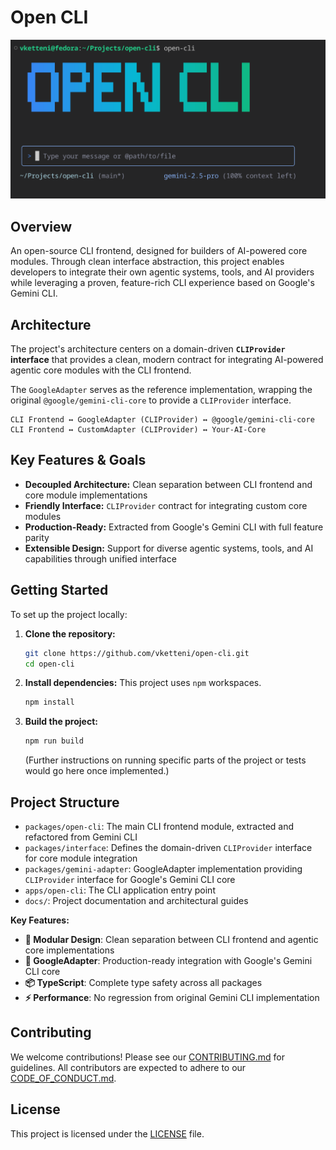 # Open CLI

![Open CLI Demo](demo1.png)

## Overview

An open-source CLI frontend, designed for builders of AI-powered core modules. Through clean interface abstraction, this project enables developers to integrate their own agentic systems, tools, and AI providers while leveraging a proven, feature-rich CLI experience based on Google's Gemini CLI.

## Architecture

The project's architecture centers on a domain-driven **`CLIProvider` interface** that provides a clean, modern contract for integrating AI-powered agentic core modules with the CLI frontend.

The `GoogleAdapter` serves as the reference implementation, wrapping the original `@google/gemini-cli-core` to provide a `CLIProvider` interface.

```
CLI Frontend ↔ GoogleAdapter (CLIProvider) ↔ @google/gemini-cli-core
CLI Frontend ↔ CustomAdapter (CLIProvider) ↔ Your-AI-Core
```

## Key Features & Goals

*   **Decoupled Architecture:** Clean separation between CLI frontend and core module implementations
*   **Friendly Interface:** `CLIProvider` contract for integrating custom core modules
*   **Production-Ready:** Extracted from Google's Gemini CLI with full feature parity
*   **Extensible Design:** Support for diverse agentic systems, tools, and AI capabilities through unified interface

## Getting Started

To set up the project locally:

1.  **Clone the repository:**
    ```bash
    git clone https://github.com/vketteni/open-cli.git
    cd open-cli
    ```
2.  **Install dependencies:**
    This project uses `npm` workspaces.
    ```bash
    npm install
    ```
3.  **Build the project:**
    ```bash
    npm run build
    ```
    (Further instructions on running specific parts of the project or tests would go here once implemented.)

## Project Structure

*   `packages/open-cli`: The main CLI frontend module, extracted and refactored from Gemini CLI
*   `packages/interface`: Defines the domain-driven `CLIProvider` interface for core module integration
*   `packages/gemini-adapter`: GoogleAdapter implementation providing `CLIProvider` interface for Google's Gemini CLI core
*   `apps/open-cli`: The CLI application entry point
*   `docs/`: Project documentation and architectural guides

**Key Features:**
- **🔧 Modular Design**: Clean separation between CLI frontend and agentic core implementations
- **🚛 GoogleAdapter**: Production-ready integration with Google's Gemini CLI core
- **📦 TypeScript**: Complete type safety across all packages
- **⚡ Performance**: No regression from original Gemini CLI implementation

## Contributing

We welcome contributions! Please see our [CONTRIBUTING.md](CONTRIBUTING.md) for guidelines.
All contributors are expected to adhere to our [CODE_OF_CONDUCT.md](CODE_OF_CONDUCT.md).

## License

This project is licensed under the [LICENSE](LICENSE) file.
